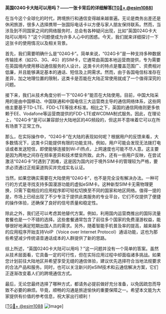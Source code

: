 **英国024G卡大陆可以用吗？——一张卡背后的详细解答[[TG💪+ @esim1088](https://t.me/s/esim1088)]**

在当今这个全球化的时代，跨境旅行和通信变得越来越普遍。无论是商务出差还是休闲旅游，很多人选择携带一张国际电话卡以方便与家人朋友保持联系。然而，当涉及到不同国家之间的网络服务时，总会有各种疑问出现，比如“英国024G卡大陆可以用吗？”这个问题便成为许多人心中的困惑。今天，我们就来详细探讨一下这张卡的使用情况以及相关背景。

首先，我们需要明确什么是“024G卡”。简单来说，“024G卡”是一种支持多种数据传输技术（如2G、3G、4G）的SIM卡，它通常由英国本地运营商提供，专为需要在英国境内使用移动通信服务的人设计。这类卡片的特点是覆盖范围广、资费相对低廉，并且能够满足基本的通话、短信及上网需求。然而，由于各国电信标准存在差异，加之地理位置的限制，这类卡是否能在大陆正常使用就成了一个值得深究的问题。

接下来，我们从技术角度分析一下“024G卡”能否在大陆使用。目前，中国大陆采用的是由中国移动、中国联通和中国电信三大运营商主导的通信网络体系，这些网络主要基于TD-LTE、FDD-LTE等技术标准。相比之下，英国的通信网络则更多依赖于EE、Vodafone等运营商提供的FDD-LTE或WCDMA制式服务。因此，在理论上，“024G卡”是可以兼容部分大陆地区的4G频段的，但这并不意味着它可以在所有场景下正常工作。

那么，在实际操作中，“024G卡”在大陆的表现如何呢？根据用户的反馈来看，大多数情况下，这类卡只能提供有限的功能支持。例如，用户可能会发现无法拨打电话或者发送短信，即使能够连接到Wi-Fi热点，上网速度也可能不尽人意。这主要是因为两地之间存在频率差异和技术壁垒所致。此外，还有一些用户反映，在尝试激活“024G卡”时遇到了困难，这是因为国内对于境外SIM卡的管理较为严格，要求必须通过正规渠道购买并完成实名认证。

当然，如果您确实需要在大陆使用“024G卡”，也不是完全没有解决办法。一种可行的方式是寻找支持多国漫游功能的虚拟eSIM卡。这种新型SIM卡无需物理更换，只需下载相应的应用程序即可轻松切换至不同的国家和地区网络。值得一提的是，市场上已经出现了不少专注于提供此类服务的专业平台，它们不仅提供了便捷的操作体验，还确保了良好的信号质量和稳定性。

除此之外，我们还可以考虑其他替代方案。例如，利用国内运营商推出的国际流量套餐也是一个不错的选择。这些套餐通常包含了前往多个国家的免费漫游权益，能够很好地满足短期出国人员的需求。另外，随着智能手机普及率的提高，越来越多的应用程序开始支持VoIP（Voice over Internet Protocol）通话功能，这也为那些希望减少传统语音通话成本的人群提供了新的思路。

综上所述，“英国024G卡大陆可以用吗？”这一问题并没有一个简单的答案。虽然从技术层面看，它具备一定的可行性，但在实际应用过程中却面临诸多挑战。如果您计划前往大陆地区并希望享受无缝的通信体验，建议优先选择符合当地法规要求的合法产品和服务。同时，也可以关注新兴的eSIM技术和云通信解决方案，它们正逐渐改变着人们的跨境通信方式。

最后，无论您最终选择了哪种方式，都请务必提前做好充分准备，以免因疏忽而导致不必要的麻烦。毕竟，顺畅的沟通是旅途愉快的重要保障之一。希望本文能为大家提供有价值的参考信息，祝大家出行顺利！

[[TG💪+ @esim1088](https://t.me/s/esim1088) ![Image](https://i.postimg.cc/4NQfJmqS/Snipaste-2025-05-13-00-14-12.png)]